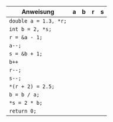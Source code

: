 | Anweisung           | a     | b     | r     | s     |
|---------------------|-------|-------|-------|-------|
|`double a = 1.3, *r;`| ` ` | ` ` | ` ` | ` ` |                            
|`int b = 2, *s;`     | ` ` | ` ` | ` ` | ` ` |                       
|`r = &a - 1;`        | ` ` | ` ` | ` ` | ` ` |                    
|`a--;`               | ` ` | ` ` | ` ` | ` ` |             
|`s = &b + 1;`        | ` ` | ` ` | ` ` | ` ` |                    
|`b++`                | ` ` | ` ` | ` ` | ` ` |            
|`r--;`               | ` ` | ` ` | ` ` | ` ` |             
|`s--;`               | ` ` | ` ` | ` ` | ` ` |             
|`*(r + 2) = 2.5;`    | ` ` | ` ` | ` ` | ` ` |                        
|`b = b / a;`         | ` ` | ` ` | ` ` | ` ` |                   
|`*s = 2 * b;`        | ` ` | ` ` | ` ` | ` ` |                    
|`return 0;`          | ` ` | ` ` | ` ` | ` ` |          
